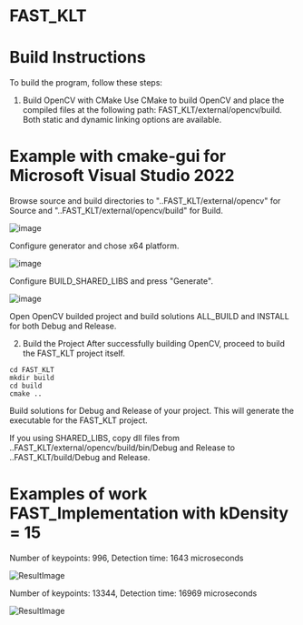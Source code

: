 # FAST_KLT

# Build Instructions
To build the program, follow these steps:

1. Build OpenCV with CMake
Use CMake to build OpenCV and place the compiled files at the following path: FAST_KLT/external/opencv/build. Both static and dynamic linking options are available.

# Example with cmake-gui for Microsoft Visual Studio 2022

Browse source and build directories to "..FAST_KLT/external/opencv" for Source and "..FAST_KLT/external/opencv/build" for Build.


![image](https://github.com/SanchoCC/FAST_KLT/assets/134946556/7e411cfe-4b43-46ba-8c2b-e215648d1286)


Configure generator and chose x64 platform.


![image](https://github.com/SanchoCC/FAST_KLT/assets/134946556/a1e4d348-91bc-42d3-acd3-57ec44020aba)


Configure BUILD_SHARED_LIBS and press "Generate".


![image](https://github.com/SanchoCC/FAST_KLT/assets/134946556/f2995dbb-7f02-4daa-ad27-15bf398434fb)

Open OpenCV builded project and build solutions ALL_BUILD and INSTALL for both Debug and Release.

2. Build the Project
After successfully building OpenCV, proceed to build the FAST_KLT project itself.
```
cd FAST_KLT
mkdir build
cd build
cmake ..
```
Build solutions for Debug and Release of your project.
This will generate the executable for the FAST_KLT project. 

If you using SHARED_LIBS, copy dll files from ..FAST_KLT/external/opencv/build/bin/Debug and Release to ..FAST_KLT/build/Debug and Release.

# Examples of work FAST_Implementation with kDensity = 15

Number of keypoints: 996, Detection time: 1643 microseconds

![ResultImage](https://github.com/SanchoCC/FAST_KLT/assets/134946556/a6334f53-25ad-47f0-a6f1-9ceb6ffe6730)

Number of keypoints: 13344, Detection time: 16969 microseconds

![ResultImage](https://github.com/SanchoCC/FAST_KLT/assets/134946556/6079174e-d877-443f-a353-b32d68abe7a8)

